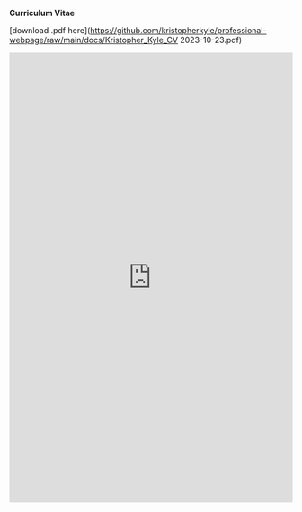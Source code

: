 **Curriculum Vitae**

[download .pdf here](https://github.com/kristopherkyle/professional-webpage/raw/main/docs/Kristopher_Kyle_CV 2023-10-23.pdf)

<embed src="https://kristopherkyle.github.io//professional-webpage/docs/Kristopher_Kyle_CV 2023-10-23.pdf" width="100%" height="800px" type="application/pdf" />

